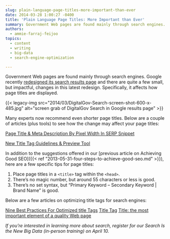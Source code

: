 ```yaml
---
slug: plain-language-page-titles-more-important-than-ever
date: 2014-03-28 1:00:27 -0400
title: 'Plain Language Page Titles: More Important than Ever'
summary: Government Web pages are found mainly through search engines. Google recently redesigned its search results page and there are quite a few small, but impactful, changes in this latest redesign. Specifically, it affects how page titles are displayed. Many experts now recommend even
authors:
  - ammie-farraj-feijoo
topics:
  - content
  - writing
  - big-data
  - search-engine-optimization

---
```


Government Web pages are found mainly through search engines. Google recently [redesigned its search results page](http://www.fastcodesign.com/3027704/how-googles-redesigned-search-results-augur-a-more-beautiful-web) and there are quite a few small, but impactful, changes in this latest redesign. Specifically, it affects how page titles are displayed.

{{< legacy-img src="2014/03/DigitalGov-Search-screen-shot-600-x-485.jpg" alt="screen grab of DigitalGov Search in Google results page" >}}

Many experts now recommend even shorter page titles. Below are a couple of articles (plus tools) to see how the change may affect your page titles:

[Page Title & Meta Description By Pixel Width In SERP Snippet](http://www.screamingfrog.co.uk/page-title-meta-description-lengths-by-pixel-width/)

[New Title Tag Guidelines & Preview Tool](http://moz.com/blog/new-title-tag-guidelines-preview-tool)

In addition to the suggestions offered in our [previous article on Achieving Good SEO]({{< ref "2013-05-31-four-steps-to-achieve-good-seo.md" >}}), here are a few specific tips for page titles: 
  
1. Place page titles in a <code>&lt;title&gt;</code> tag within the <code>&lt;head&gt;</code>.
2. There’s no magic number, but around 55 characters or less is good.
3. There’s no set syntax, but &#8220;Primary Keyword &#8211; Secondary Keyword | Brand Name&#8221; is good.

Below are a few articles on optimizing title tags for search engines:

<a href="http://searchengineland.com/nine-best-practices-for-optimized-title-tags-111979">Nine Best Practices For Optimized title Tags</a>
<a href="http://moz.com/learn/seo/title-tag">Title Tag</a>
<a href="http://www.w3.org/QA/Tips/good-titles">Title: the most important element of a quality Web page</a>

_If you’re interested in learning more about search, register for our Search Is the New Big Data (in-person training) on April 10._ 
